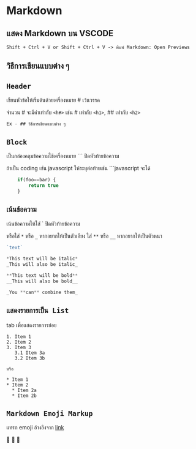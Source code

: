 # Markdown
## แสดง Markdown บน VSCODE
```
Shift + Ctrl + V or Shift + Ctrl + V -> พิมพ์ Markdown: Open Previews
```

## วิธีการเขียนแบบต่าง ๆ
## `Header`
เขียนหัวข้อให้เริ่มต้นด้วยเครื่องหมาย # เว้นวรรค

จำนวน # จะมีค่าเท่ากับ `<h#>` เช่น # เท่ากับ `<h1>`, ## เท่ากับ `<h2>`

```
Ex - ## วิธีการเขียนแบบต่าง ๆ
```
## `Block`
เป็นกล่องคลุมข้อความใช้เครื่องหมาย ``` ปิดหัวท้ายข้อความ

ถ้าเป็น coding เช่น javascript ให้ระบุต่อท้ายเช่น ```javascript จะได้

```javascript
    if(foo==bar) {
        return true
    }
```
## `เน้นข้อความ`
เน้นข้อความให้ใส่ ` ปิดหัวท้ายข้อความ

หรือใส่ `*` หรือ `_` หากอยากให้เป็นตัวเอียง ใส่ `**` หรือ `__` หากอยากให้เป็นตัวหนา

```javascript
`text`

*This text will be italic*
_This will also be italic_

**This text will be bold**
__This will also be bold__

_You **can** combine them_
```

## `แสดงรายการเป็น List`
tab เพื่อแสดงรายการย่อย

```
1. Item 1
2. Item 2
3. Item 3
   3.1 Item 3a
   3.2 Item 3b

หรือ

* Item 1
* Item 2
  * Item 2a
  * Item 2b
```

## `Markdown Emoji Markup`
แทรก emoji อ้างอิงจาก [link](https://gist.github.com/rxaviers/7360908)

:tada:	:tada:	:tada: